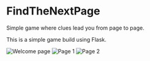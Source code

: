 # FindTheNextPage
Simple game where clues lead you from page to page.

This is a simple game build using Flask.

![Welcome page](/images/1_welcome.png)
![Page 1](/images/2_page1.png)
![Page 2](/images/3_page2.png)
